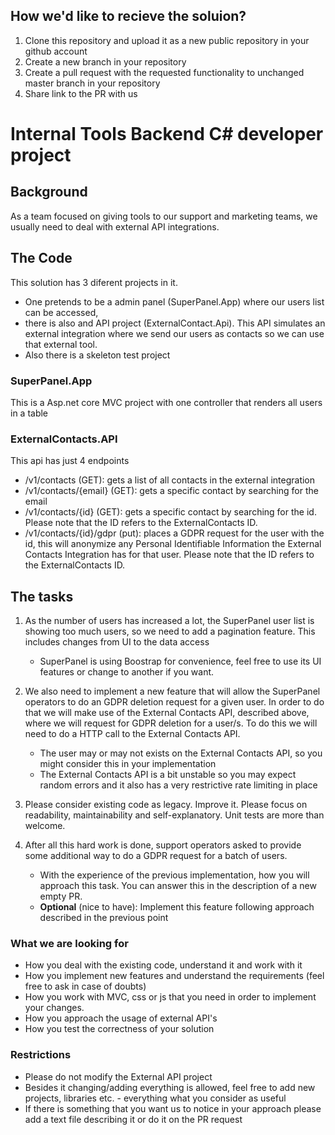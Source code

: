 ## How we'd like to recieve the soluion?

1. Clone this repository and upload it as a new public repository in your github account
2. Create a new branch in your repository
3. Create a pull request with the requested functionality to unchanged master branch in your repository
4. Share link to the PR with us

# Internal Tools Backend C# developer project

## Background

As a team focused on giving tools to our support and marketing teams, we usually need to deal with external API integrations.

## The Code

This solution has 3 diferent projects in it.

* One pretends to be a admin panel (SuperPanel.App) where our users list can be accessed,
* there is also and API project (ExternalContact.Api). This API simulates an external integration where we send our users as contacts so we can use that external tool.
* Also there is a skeleton test project

### SuperPanel.App

This is a Asp.net core MVC project with one controller that renders all users in a table

### ExternalContacts.API

This api has just 4 endpoints

* /v1/contacts (GET): gets a list of all contacts in the external integration
* /v1/contacts/{email} (GET): gets a specific contact by searching for the email
* /v1/contacts/{id} (GET): gets a specific contact by searching for the id. Please note that the ID refers to the ExternalContacts ID.
* /v1/contacts/{id}/gdpr (put): places a GDPR request for the user with the id, this will anonymize any Personal Identifiable Information the External Contacts Integration has for that user. Please note that the ID refers to the ExternalContacts ID.

## The tasks

1. As the number of users has increased a lot, the SuperPanel user list is showing too much users, so we need to add a pagination feature. This includes changes from UI to the data access

   * SuperPanel is using Boostrap for convenience, feel free to use its UI features or change to another if you want.

2. We also need to implement a new feature that will allow the SuperPanel operators to do an GDPR deletion request for a given user. In order to do that we will make use of the External Contacts API, described above, where we will request for GDPR deletion for a user/s. To do this we will need to do a HTTP call to the External Contacts API.

   * The user may or may not exists on the External Contacts API, so you might consider this in your implementation
   * The External Contacts API is a bit unstable so you may expect random errors and it also has a very restrictive rate limiting in place

3. Please consider existing code as legacy. Improve it. Please focus on readability, maintainability and self-explanatory. Unit tests are more than welcome.

4. After all this hard work is done, support operators asked to provide some additional way to do a GDPR request for a batch of users.

   * With the experience of the previous implementation, how you will approach this task. You can answer this in the description of a new empty PR.
   * **Optional** (nice to have): Implement this feature following approach described in the previous point

### What we are looking for

* How you deal with the existing code, understand it and work with it
* How you implement new features and understand the requirements (feel free to ask in case of doubts)
* How you work with MVC, css or js that you need in order to implement your changes.
* How you approach the usage of external API's
* How you test the correctness of your solution

### Restrictions

* Please do not modify the External API project
* Besides it changing/adding everything is allowed, feel free to add new projects, libraries etc. - everything what you consider as useful
* If there is something that you want us to notice in your approach please add a text file describing it or do it on the PR request
